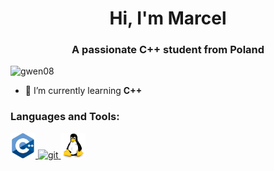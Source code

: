<h1 align="center">Hi, I'm Marcel</h1>
<h3 align="center">A passionate C++ student from Poland</h3>

<p align="left"> <img src="https://komarev.com/ghpvc/?username=gwen08&label=Profile%20views&color=0e75b6&style=flat" alt="gwen08" /> </p>

- 🏹 I’m currently learning **C++**

<h3 align="left">Languages and Tools:</h3>
<p align="left"> <a href="https://www.w3schools.com/cpp/" target="_blank" rel="noreferrer"> <img src="https://raw.githubusercontent.com/devicons/devicon/master/icons/cplusplus/cplusplus-original.svg" alt="cplusplus" width="40" height="40"/> </a> <a href="https://git-scm.com/" target="_blank" rel="noreferrer"> <img src="https://www.vectorlogo.zone/logos/git-scm/git-scm-icon.svg" alt="git" width="40" height="40"/> </a> <a href="https://www.linux.org/" target="_blank" rel="noreferrer"> <img src="https://raw.githubusercontent.com/devicons/devicon/master/icons/linux/linux-original.svg" alt="linux" width="40" height="40"/> </a> </p>


